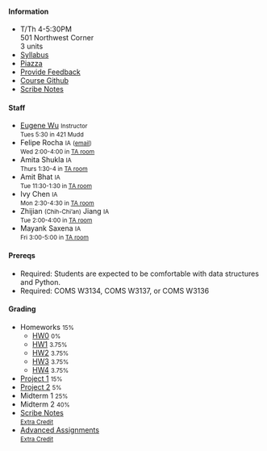 #### Information 

* T/Th 4-5:30PM   
  501 Northwest Corner    
  3 units
* [Syllabus](./syllabus)
* [Piazza](https://piazza.com/columbia/fall2018/databasesw4111)
* [Provide Feedback](https://goo.gl/forms/QIfWsPnwu3YHtamk1)
* [Course Github](http://github.com/w4111)
* [Scribe Notes](https://github.com/w4111/scribenotes/wiki)    

#### Staff


* [Eugene Wu](http://www.eugenewu.net) <small>Instructor</small>   
  <small>Tues 5:30 in 421 Mudd</small>
* Felipe Rocha <small>IA</small> <small>([email](mailto:felipe.rocha@columbia.edu))</small><br>
  <small>Wed 2:00-4:00 in [TA room](https://ia.cs.columbia.edu/tamap.shtml)</small>
* Amita Shukla <small>IA</small>   
  <small>Thurs 1:30-4 in [TA room](https://ia.cs.columbia.edu/tamap.shtml)</small>
* Amit Bhat <small>IA</small>   
  <small>Tue 11:30-1:30 in [TA room](https://ia.cs.columbia.edu/tamap.shtml)</small>
* Ivy Chen <small>IA</small>   
  <small>Mon 2:30-4:30 in [TA room](https://ia.cs.columbia.edu/tamap.shtml)</small>
* Zhijian <small>(Chih-Chi’an)</small> Jiang <small>IA</small>   
  <small>Tue 2:00-4:00 in [TA room](https://ia.cs.columbia.edu/tamap.shtml)</small>
* Mayank Saxena <small>IA</small>   
  <small>Fri 3:00-5:00 in [TA room](https://ia.cs.columbia.edu/tamap.shtml)</small>

#### Prereqs

* Required: Students are expected to be comfortable with data structures and Python.
* Required: COMS W3134, COMS W3137, or COMS W3136  


#### Grading

* Homeworks <small>15%</small>
  * [HW0](https://github.com/w4111/hw0) <small>0%</small>
  * [HW1](https://github.com/w4111/hw1) <small>3.75%</small>
  * [HW2](https://github.com/w4111/hw2) <small>3.75%</small>
  * [HW3](https://github.com/w4111/hw3) <small>3.75%</small>
  * [HW4](https://github.com/w4111/hw4) <small>3.75%</small>
* [Project 1](https://github.com/w4111/project1) <small>15%</small>
* [Project 2](https://github.com/w4111/project2) <small>5%</small>
* Midterm 1 <small>25%</small>
* Midterm 2 <small>40%</small>
* [Scribe Notes](https://github.com/w4111/scribenotes/wiki)    
  <small>[Extra Credit](./syllabus#ec)</small>
* [Advanced Assignments](https://github.com/w4111/advanced)  
  <small>[Extra Credit](./syllabus#ec)</small>

